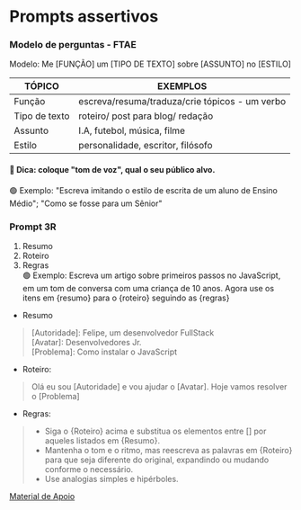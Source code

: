 # Prompts assertivos

### Modelo de perguntas - FTAE
Modelo: Me [FUNÇÃO] um [TIPO DE TEXTO] sobre [ASSUNTO] no [ESTILO]

| TÓPICO | EXEMPLOS |
---------|-----------------|
| Função | escreva/resuma/traduza/crie tópicos - um verbo |
| Tipo de texto | roteiro/ post para blog/ redação |
| Assunto | I.A, futebol, música, filme |
| Estilo | personalidade, escritor, filósofo |

#### 🧩 Dica: coloque "tom de voz", qual o seu público alvo.
🟢 Exemplo: "Escreva imitando o estilo de escrita de um aluno de Ensino Médio"; "Como se fosse para um Sênior"

### Prompt 3R
1. Resumo
2. Roteiro
3. Regras <br>
🟢 Exemplo: Escreva um artigo sobre primeiros passos no JavaScript, em um tom de conversa com uma criança de 10 anos. Agora use os itens em {resumo} para o {roteiro} seguindo as {regras}

* Resumo
> [Autoridade]: Felipe, um desenvolvedor FullStack <br>
> [Avatar]: Desenvolvedores Jr. <br>
> [Problema]: Como instalar o JavaScript<br>

* Roteiro:
> Olá eu sou [Autoridade] e vou ajudar o [Avatar]. Hoje vamos resolver o [Problema]

* Regras:
> - Siga o {Roteiro} acima e substitua os elementos entre [] por aqueles listados em {Resumo}.<br>
> - Mantenha o tom e o ritmo, mas reescreva as palavras em {Roteiro} para que seja diferente do original, expandindo ou mudando conforme o necessário.<br>
> - Use analogias simples e hipérboles.<br>

[Material de Apoio](https://helpful-jump-17b.notion.site/Prompts-assertivos-121ebbf78f6440d98c58d1509b3e030f)
